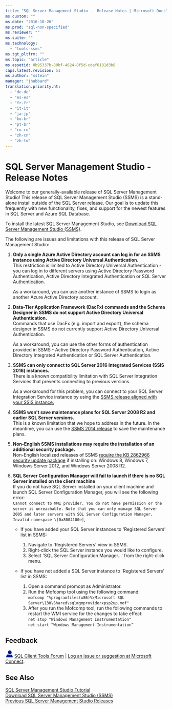```yaml
---
title: "SQL Server Management Studio -  Release Notes | Microsoft Docs"
ms.custom: ""
ms.date: "2016-10-26"
ms.prod: "sql-non-specified"
ms.reviewer: ""
ms.suite: ""
ms.technology: 
  - "tools-ssms"
ms.tgt_pltfrm: ""
ms.topic: "article"
ms.assetid: 0b95337b-80bf-4624-8f5d-cdaf6181d3b8
caps.latest.revision: 51
ms.author: "sstein"
manager: "jhubbard"
translation.priority.ht: 
  - "de-de"
  - "es-es"
  - "fr-fr"
  - "it-it"
  - "ja-jp"
  - "ko-kr"
  - "pt-br"
  - "ru-ru"
  - "zh-cn"
  - "zh-tw"
---
```

# SQL Server Management Studio -  Release Notes
Welcome to our generally-available release of SQL Server Management Studio!  This release of SQL Server Management Studio (SSMS) is a stand-alone install outside of the SQL Server release. Our goal is to update this frequently with new functionality, fixes, and support for the newest features in SQL Server and Azure SQL Database.  
  
To install the latest SQL Server Management Studio, see [Download SQL Server Management Studio &#40;SSMS&#41;](../ssms/download-sql-server-management-studio--ssms-.md).  
  
The following are issues and limitations with this release of SQL Server Management Studio:  

1. **Only a single Azure Active Directory account can log in for an SSMS instance using Active Directory Universal Authentication.**  
    This restriction is limited to Active Directory Universal Authentication - you can log in to different servers using Active Directory Password Authentication, Active Directory Integrated Authentication or SQL Server Authentication.
    
    As a workaround, you can use another instance of SSMS to login as another Azure Active Directory account. 
    
2. **Data-Tier Application Framework (DacFx) commands and the Schema Designer in SSMS do not support Active Directory Universal Authentication.**  
    Commands that use DacFx (e.g. import and export), the schema designer in SSMS do not currently support Active Directory Universal Authentication.
    
    As a workaround, you can use the other forms of authentication provided in SSMS - Active Directory Password Authentication, Active Directory Integrated Authentication or SQL Server Authentication.

3. **SSMS can only connect to SQL Server 2016 Integrated Services (SSIS 2016) instances.**  
    There is a known compatibility limitation with SQL Server Integration Services that prevents connecting to previous versions.
    
    As a workaround for this problem, you can connect to your SQL Server Integration Service instance by using the [SSMS release aligned with your SSIS instance.](../ssms/previous-sql-server-management-studio-releases.md) 
  
4. **SSMS won't save maintenance plans for SQL Server 2008 R2 and earlier SQL Server versions.**  
    This is a known limitation that we hope to address in the future. In the meantime, you can use the [SSMS 2014 release](../ssms/previous-sql-server-management-studio-releases.md) to save the maintenance plans.  
    
5. **Non-English SSMS installations may require the installation of an additional security package.**  
Non-English localized releases of SSMS [require the KB 2862966 security update package](https://support.microsoft.com/en-us/kb/2862966) if installing on: Windows 8, Windows 7, Windows Server 2012, and Windows Server 2008 R2.
  
6. **SQL Server Configuration Manager will fail to launch if there is no SQL Server installed on the client machine**  
    If you do not have SQL Server installed on your client machine and launch SQL Server Configuration Manager, you will see the following error:   
     `Cannot connect to WMI provider. You do not have permission or the server is unreachable. Note that you can only manage SQL Server 2005 and later servers with SQL Server Configuration Manager. Invalid namespace \[0x8004100e]`,   
   
     * If you have added your SQL Server instances to 'Registered Servers' list in SSMS:  
        1. Navigate to 'Registered Servers' view in SSMS.  
        2. Right-click the SQL Server instance you would like to configure.  
        3. Select 'SQL Server Configuration Manager...' from the right-click menu.    
          
      * If you have not added a SQL Server instance to 'Registered Servers' list in SSMS:  
        1. Open a command promopt as Administrator.  
        2. Run the Mofcomp tool using the following command:  
    `mofcomp "%programfiles(x86)%\Microsoft SQL Server\130\Shared\sqlmgmproviderxpsp2up.mof"`  
        3. After you run the Mofcomp tool, run the following commands to restart the WMI service for the changes to take effect:  
        `net stop "Windows Management Instrumentation"`  
        `net start “Windows Management Instrumentation”`  

## Feedback  
  
![needhelp_person_icon](../ssms/media/needhelp_person_icon.png) [SQL Client Tools Forum](https://social.msdn.microsoft.com/Forums/en-US/home?forum=sqltools) |  [Log an issue or suggestion at Microsoft Connect](https://connect.microsoft.com/SQLServer/Feedback).  
  
## See Also  
[SQL Server Management Studio Tutorial](../ssms/use-sql-server-management-studio.md)  
[Download SQL Server Management Studio &#40;SSMS&#41;](../ssms/download-sql-server-management-studio--ssms-.md)  
[Previous SQL Server Management Studio Releases](../ssms/previous-sql-server-management-studio-releases.md)  

  
